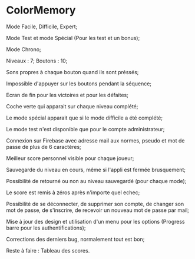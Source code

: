# ColorMemory

Mode Facile, Difficile, Expert;

Mode Test et mode Spécial (Pour les test et un bonus);

Mode Chrono;


Niveaux : 7;
Boutons : 10;

Sons propres à chaque bouton quand ils sont préssés;

Impossible d'appuyer sur les boutons pendant la séquence;

Ecran de fin pour les victoires et pour les défaites;


Coche verte qui apparait sur chaque niveau complété;

Le mode spécial apparait que si le mode difficile a été complété;

Le mode test n'est disponible que pour le compte administrateur;


Connexion sur Firebase avec adresse mail aux normes, pseudo et mot de passe de plus de 6 caractères;

Meilleur score personnel visible pour chaque joueur;

Sauvegarde du niveau en cours, même si l'appli est fermée brusquement;

Possibilité de retourné ou non au niveau sauvegardé (pour chaque mode);

Le score est remis à zéros après n'importe quel echec;

Possibilité de se déconnecter, de supprimer son compte, de changer son mot de passe, de s'inscrire, de recevoir un nouveau mot de passe par mail;

Mise à jour des design et utilisation d'un menu pour les options (Progress barre pour les authentifications);

Corrections des derniers bug, normalement tout est bon;




Reste à faire : Tableau des scores.
